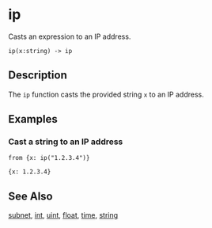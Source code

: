 # ip

Casts an expression to an IP address.

```tql
ip(x:string) -> ip
```

## Description

The `ip` function casts the provided string `x` to an IP address.

## Examples

### Cast a string to an IP address

```tql
from {x: ip("1.2.3.4")}
```

```tql
{x: 1.2.3.4}
```

## See Also

[subnet](subnet.md), [int](int.md), [uint](uint.md), [float](float.md), [time](time.md), [string](string.md)
